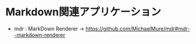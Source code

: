 # Markdown関連アプリケーション

- mdr : MarkDown Renderer  -> https://github.com/MichaelMure/mdr#mdr--markdown-renderer